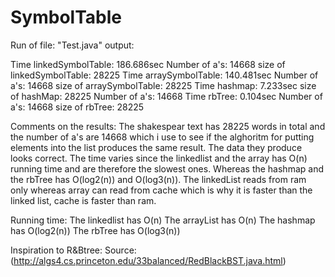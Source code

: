 # SymbolTable

Run of file: "Test.java" output:

Time linkedSymbolTable: 186.686sec
Number of a's: 14668
size of linkedSymbolTable: 28225
Time arraySymbolTable: 140.481sec
Number of a's: 14668
size of arraySymbolTable: 28225
Time hashmap: 7.233sec
size of hashMap: 28225
Number of a's: 14668
Time rbTree: 0.104sec
Number of a's: 14668
size of rbTree: 28225

Comments on the results:
The shakespear text has 28225 words in total and the number of a's are 14668 which i use to see if the alghoritm for putting elements into the list produces the same result. The data they produce looks correct. The time varies since the linkedlist and the array has O(n) running time and are therefore the slowest ones. Whereas the hashmap and the rbTree has O(log2(n)) and O(log3(n)). The linkedList reads from ram only whereas array can read from cache which is why it is faster than the linked list, cache is faster than ram.

Running time:
The linkedlist has O(n)
The arrayList has O(n)
The hashmap has O(log2(n))
The rbTree has O(log3(n))

Inspiration to R&Btree:
Source: (http://algs4.cs.princeton.edu/33balanced/RedBlackBST.java.html)
